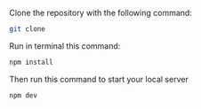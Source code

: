 Clone the repository with the following command:

```bash
git clone
```

Run in terminal this command:

```bash
npm install
```

Then run this command to start your local server

```bash
npm dev
```